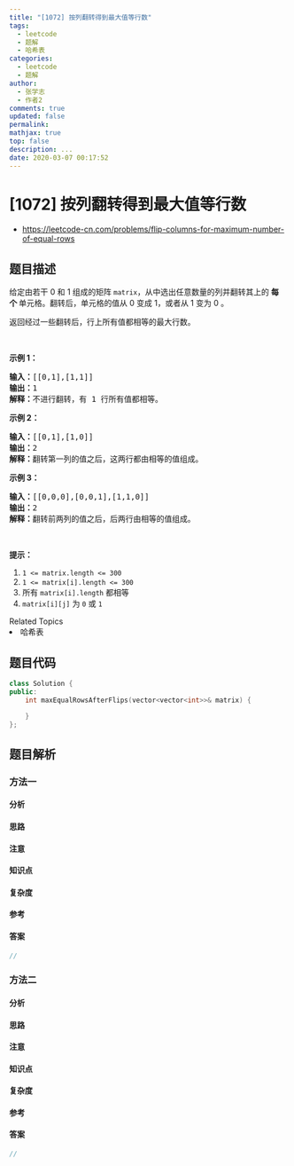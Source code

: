 ```yaml
---
title: "[1072] 按列翻转得到最大值等行数"
tags:
  - leetcode
  - 题解
  - 哈希表
categories:
  - leetcode
  - 题解
author:
  - 张学志
  - 作者2
comments: true
updated: false
permalink:
mathjax: true
top: false
description: ...
date: 2020-03-07 00:17:52
---
```



# [1072] 按列翻转得到最大值等行数
* https://leetcode-cn.com/problems/flip-columns-for-maximum-number-of-equal-rows


## 题目描述

<p>给定由若干 0 和 1 组成的矩阵&nbsp;<code>matrix</code>，从中选出任意数量的列并翻转其上的&nbsp;<strong>每个&nbsp;</strong>单元格。翻转后，单元格的值从 0 变成 1，或者从 1 变为 0 。</p>

<p>返回经过一些翻转后，行上所有值都相等的最大行数。</p>

<p>&nbsp;</p>

<ol>
</ol>

<p><strong>示例 1：</strong></p>

<pre><strong>输入：</strong>[[0,1],[1,1]]
<strong>输出：</strong>1
<strong>解释：</strong>不进行翻转，有 1 行所有值都相等。
</pre>

<p><strong>示例 2：</strong></p>

<pre><strong>输入：</strong>[[0,1],[1,0]]
<strong>输出：</strong>2
<strong>解释：</strong>翻转第一列的值之后，这两行都由相等的值组成。
</pre>

<p><strong>示例 3：</strong></p>

<pre><strong>输入：</strong>[[0,0,0],[0,0,1],[1,1,0]]
<strong>输出：</strong>2
<strong>解释：</strong>翻转前两列的值之后，后两行由相等的值组成。</pre>

<p>&nbsp;</p>

<p><strong>提示：</strong></p>

<ol>
	<li><code>1 &lt;= matrix.length &lt;= 300</code></li>
	<li><code>1 &lt;= matrix[i].length &lt;= 300</code></li>
	<li>所有 <code>matrix[i].length</code>&nbsp;都相等</li>
	<li><code>matrix[i][j]</code> 为&nbsp;<code>0</code> 或&nbsp;<code>1</code></li>
</ol>
<div><div>Related Topics</div><div><li>哈希表</li></div></div>


## 题目代码

```cpp
class Solution {
public:
    int maxEqualRowsAfterFlips(vector<vector<int>>& matrix) {

    }
};
```


## 题目解析


### 方法一

#### 分析

#### 思路

#### 注意

#### 知识点

#### 复杂度

#### 参考

#### 答案

```cpp
//
```


### 方法二

#### 分析

#### 思路

#### 注意

#### 知识点

#### 复杂度

#### 参考

#### 答案

```cpp
//
```


